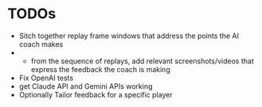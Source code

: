 # TODOs

- Sitch together replay frame windows that address the points the AI coach makes
- - from the sequence of replays, add relevant screenshots/videos that express the feedback the coach is making
- Fix OpenAI tests
- get Claude API and Gemini APIs working
- Optionally Tailor feedback for a specific player 